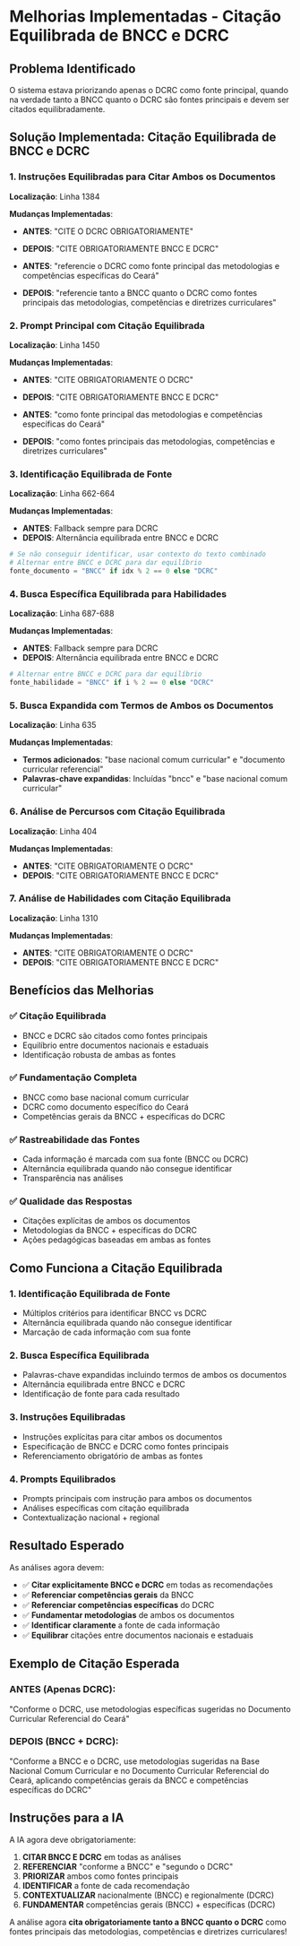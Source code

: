 # Melhorias Implementadas - Citação Equilibrada de BNCC e DCRC

## Problema Identificado
O sistema estava priorizando apenas o DCRC como fonte principal, quando na verdade tanto a BNCC quanto o DCRC são fontes principais e devem ser citados equilibradamente.

## Solução Implementada: Citação Equilibrada de BNCC e DCRC

### 1. Instruções Equilibradas para Citar Ambos os Documentos
**Localização**: Linha 1384

**Mudanças Implementadas**:
- **ANTES**: "CITE O DCRC OBRIGATORIAMENTE"
- **DEPOIS**: "CITE OBRIGATORIAMENTE BNCC E DCRC"

- **ANTES**: "referencie o DCRC como fonte principal das metodologias e competências específicas do Ceará"
- **DEPOIS**: "referencie tanto a BNCC quanto o DCRC como fontes principais das metodologias, competências e diretrizes curriculares"

### 2. Prompt Principal com Citação Equilibrada
**Localização**: Linha 1450

**Mudanças Implementadas**:
- **ANTES**: "CITE OBRIGATORIAMENTE O DCRC"
- **DEPOIS**: "CITE OBRIGATORIAMENTE BNCC E DCRC"

- **ANTES**: "como fonte principal das metodologias e competências específicas do Ceará"
- **DEPOIS**: "como fontes principais das metodologias, competências e diretrizes curriculares"

### 3. Identificação Equilibrada de Fonte
**Localização**: Linha 662-664

**Mudanças Implementadas**:
- **ANTES**: Fallback sempre para DCRC
- **DEPOIS**: Alternância equilibrada entre BNCC e DCRC

```python
# Se não conseguir identificar, usar contexto do texto combinado
# Alternar entre BNCC e DCRC para dar equilíbrio
fonte_documento = "BNCC" if idx % 2 == 0 else "DCRC"
```

### 4. Busca Específica Equilibrada para Habilidades
**Localização**: Linha 687-688

**Mudanças Implementadas**:
- **ANTES**: Fallback sempre para DCRC
- **DEPOIS**: Alternância equilibrada entre BNCC e DCRC

```python
# Alternar entre BNCC e DCRC para dar equilíbrio
fonte_habilidade = "BNCC" if i % 2 == 0 else "DCRC"
```

### 5. Busca Expandida com Termos de Ambos os Documentos
**Localização**: Linha 635

**Mudanças Implementadas**:
- **Termos adicionados**: "base nacional comum curricular" e "documento curricular referencial"
- **Palavras-chave expandidas**: Incluídas "bncc" e "base nacional comum curricular"

### 6. Análise de Percursos com Citação Equilibrada
**Localização**: Linha 404

**Mudanças Implementadas**:
- **ANTES**: "CITE OBRIGATORIAMENTE O DCRC"
- **DEPOIS**: "CITE OBRIGATORIAMENTE BNCC E DCRC"

### 7. Análise de Habilidades com Citação Equilibrada
**Localização**: Linha 1310

**Mudanças Implementadas**:
- **ANTES**: "CITE OBRIGATORIAMENTE O DCRC"
- **DEPOIS**: "CITE OBRIGATORIAMENTE BNCC E DCRC"

## Benefícios das Melhorias

### ✅ **Citação Equilibrada**
- BNCC e DCRC são citados como fontes principais
- Equilíbrio entre documentos nacionais e estaduais
- Identificação robusta de ambas as fontes

### ✅ **Fundamentação Completa**
- BNCC como base nacional comum curricular
- DCRC como documento específico do Ceará
- Competências gerais da BNCC + específicas do DCRC

### ✅ **Rastreabilidade das Fontes**
- Cada informação é marcada com sua fonte (BNCC ou DCRC)
- Alternância equilibrada quando não consegue identificar
- Transparência nas análises

### ✅ **Qualidade das Respostas**
- Citações explícitas de ambos os documentos
- Metodologias da BNCC + específicas do DCRC
- Ações pedagógicas baseadas em ambas as fontes

## Como Funciona a Citação Equilibrada

### 1. Identificação Equilibrada de Fonte
- Múltiplos critérios para identificar BNCC vs DCRC
- Alternância equilibrada quando não consegue identificar
- Marcação de cada informação com sua fonte

### 2. Busca Específica Equilibrada
- Palavras-chave expandidas incluindo termos de ambos os documentos
- Alternância equilibrada entre BNCC e DCRC
- Identificação de fonte para cada resultado

### 3. Instruções Equilibradas
- Instruções explícitas para citar ambos os documentos
- Especificação de BNCC e DCRC como fontes principais
- Referenciamento obrigatório de ambas as fontes

### 4. Prompts Equilibrados
- Prompts principais com instrução para ambos os documentos
- Análises específicas com citação equilibrada
- Contextualização nacional + regional

## Resultado Esperado

As análises agora devem:
- ✅ **Citar explicitamente BNCC e DCRC** em todas as recomendações
- ✅ **Referenciar competências gerais** da BNCC
- ✅ **Referenciar competências específicas** do DCRC
- ✅ **Fundamentar metodologias** de ambos os documentos
- ✅ **Identificar claramente** a fonte de cada informação
- ✅ **Equilibrar** citações entre documentos nacionais e estaduais

## Exemplo de Citação Esperada

### ANTES (Apenas DCRC):
"Conforme o DCRC, use metodologias específicas sugeridas no Documento Curricular Referencial do Ceará"

### DEPOIS (BNCC + DCRC):
"Conforme a BNCC e o DCRC, use metodologias sugeridas na Base Nacional Comum Curricular e no Documento Curricular Referencial do Ceará, aplicando competências gerais da BNCC e competências específicas do DCRC"

## Instruções para a IA

A IA agora deve obrigatoriamente:
1. **CITAR BNCC E DCRC** em todas as análises
2. **REFERENCIAR** "conforme a BNCC" e "segundo o DCRC"
3. **PRIORIZAR** ambos como fontes principais
4. **IDENTIFICAR** a fonte de cada recomendação
5. **CONTEXTUALIZAR** nacionalmente (BNCC) e regionalmente (DCRC)
6. **FUNDAMENTAR** competências gerais (BNCC) + específicas (DCRC)

A análise agora **cita obrigatoriamente tanto a BNCC quanto o DCRC** como fontes principais das metodologias, competências e diretrizes curriculares!
